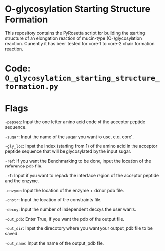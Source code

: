 # O-glycosylation Starting Structure Formation
This repository contains the PyRosetta script for building the starting structure of an 
elongation reaction of mucin-type (O-)glycosylation reaction. 
Currently it has been tested for core-1 to core-2 chain formation
reaction. 

# Code: ```O_glycosylation_starting_structure_formation.py```

# Flags
```-pepseq```:      Input the one letter amino acid code of the acceptor peptide sequence.

```-sugar```:       Input the name of the sugar you want to use, e.g. core1.

```-gly_loc```:     Input the index (starting from 1) of the amino acid in the acceptor peptide sequence that will be glycosylated by the input sugar.

```-ref```:         If you want the Benchmarking to be done, input the location of the reference pdb file.

```-rI```:           Input if you want to repack the interface region of the acceptor peptide and the enzyme.

```-enzyme```:      Input the location of the enzyme + donor pdb file.

```-cnstr```:       Input the location of the constraints file.

```-decoy```:       Input the number of independent decoys the user wants.

```-out_pdb```:     Enter True, if you want the pdb of the output file.

```-out_dir```:     Input the direcotory where you want your output_pdb file to be saved.

```-out_name```:    Input the name of the output_pdb file.